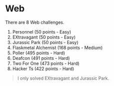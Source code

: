 # Web

There are 8 Web challenges.

1. Personnel (50 points - Easy)
2. EXtravagant (50 points - Easy)
3. Jurassic Park (50 points - Easy)
4. Flaskmetal Alchemist (168 points - Medium)
5. Poller (495 points - Hard)
6. Deafcon (491 points - Hard)
7. Two For One (473 points - Hard)
8. Hacker Ts (422 points - Hard)

> I only solved EXtravagant and Jurassic Park.